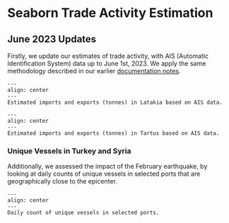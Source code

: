 # Seaborn Trade Activity Estimation

## June 2023 Updates

Firstly, we update our estimates of trade activity, with AIS (Automatic Identification System) data up to June 1st, 2023. We apply the same methodology described in our earlier [documentation notes](https://datapartnership.org/syria-economic-monitor/notebooks/ais-analysis/README.html).

```{figure}
---
align: center
---
Estimated imports and exports (tonnes) in Latakia based on AIS data.
```

```{figure}
---
align: center
---
Estimated imports and exports (tonnes) in Tartus based on AIS data.
```

### Unique Vessels in Turkey and Syria

Additionally, we assessed the impact of the February earthquake, by looking at daily counts of unique vessels in selected ports that are geographically close to the epicenter.

```{figure}
---
align: center
---
Daily count of unique vessels in selected ports. 
```
